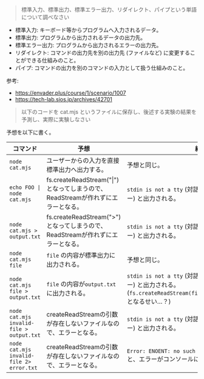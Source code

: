 > 標準入力、標準出力、標準エラー出力、リダイレクト、パイプという単語について調べなさい

- 標準入力: キーボード等からプログラムへ入力されるデータ。
- 標準出力: プログラムから出力されるデータの出力先。
- 標準エラー出力: プログラムから出力されるエラーの出力先。
- リダイレクト: コマンドの出力先を別の出力先 (ファイルなど) に変更することができる仕組みのこと。
- パイプ: コマンドの出力を別のコマンドの入力として扱う仕組みのこと。

参考:

- https://envader.plus/course/1/scenario/1007
- https://tech-lab.sios.jp/archives/42701

> 以下のコードを cat.mjs というファイルに保存し、後述する実験の結果を予測し、実際に実験しなさい

予想を以下に書く。

| コマンド                                 | 予想                                                                             | 結果                                                                                                                                   |
| ---------------------------------------- | -------------------------------------------------------------------------------- | -------------------------------------------------------------------------------------------------------------------------------------- |
| `node cat.mjs`                           | ユーザーからの入力を直接標準出力へ出力する。                                     | 予想と同じ。                                                                                                                           |
| `echo FOO \| node cat.mjs`               | fs.createReadStream("\|") となってしまうので、ReadStreamが作れずにエラーとなる。 | `stdin is not a tty` (対話モードにできない旨のエラー) と出力される。                                                                   |
| `node cat.mjs > output.txt`              | fs.createReadStream(">") となってしまうので、ReadStreamが作れずにエラーとなる。  | `stdin is not a tty` (対話モードにできない旨のエラー) と出力される。                                                                   |
| `node cat.mjs file`                      | `file` の内容が標準出力に出力される。                                            | 予想と同じ。                                                                                                                           |
| `node cat.mjs file > output.txt`         | `file` の内容が`output.txt`に出力される。                                        | `stdin is not a tty` (対話モードにできない旨のエラー) と出力される。 (`fs.createReadStream(file).pipe(process.stdout);` となるせい…？) |
| `node cat.mjs invalid-file > output.txt` | createReadStreamの引数が存在しないファイルなので、エラーとなる。                 | `stdin is not a tty` (対話モードにできない旨のエラー) と出力される。                                                                   |
| `node cat.mjs invalid-file 2> error.txt` | createReadStreamの引数が存在しないファイルなので、エラーとなる。                 | `Error: ENOENT: no such file or directory,...` と、エラーがコンソールに出力される。                                                    |
